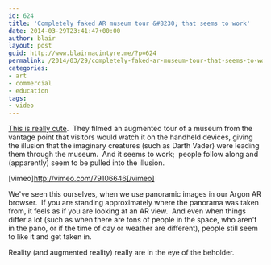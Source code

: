 ```yaml
---
id: 624
title: 'Completely faked AR museum tour &#8230; that seems to work'
date: 2014-03-29T23:41:47+00:00
author: blair
layout: post
guid: http://www.blairmacintyre.me/?p=624
permalink: /2014/03/29/completely-faked-ar-museum-tour-that-seems-to-work/
categories:
- art
- commercial
- education
tags:
- video
---
```


[This is really cute](http://www.fastcodesign.com/3028351/magical-ipad-app-makes-darth-vader-your-tour-guide?partner=rss).  They filmed an augmented tour of a museum from the vantage point that visitors would watch it on the handheld devices, giving the illusion that the imaginary creatures (such as Darth Vader) were leading them through the museum.  And it seems to work;  people follow along and (apparently) seem to be pulled into the illusion.

[vimeo]http://vimeo.com/79106646[/vimeo]

We've seen this ourselves, when we use panoramic images in our Argon AR browser.  If you are standing approximately where the panorama was taken from, it feels as if you are looking at an AR view.  And even when things differ a lot (such as when there are tons of people in the space, who aren't in the pano, or if the time of day or weather are different), people still seem to like it and get taken in.

Reality (and augmented reality) really are in the eye of the beholder.
